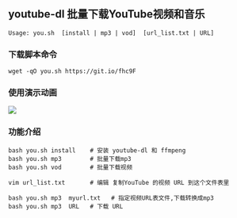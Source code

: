 ## youtube-dl  批量下载YouTube视频和音乐
	Usage: you.sh  [install | mp3 | vod]  [url_list.txt | URL]
	
### 下载脚本命令
	wget -qO you.sh https://git.io/fhc9F
	
### 使用演示动画
![](https://raw.githubusercontent.com/hongwenjun/vps_setup/master/youtube_dl/you.gif)

### 功能介绍
```
bash you.sh install    # 安装 youtube-dl 和 ffmpeng
bash you.sh mp3        # 批量下载mp3
bash you.sh vod        # 批量下载视频

vim url_list.txt       # 编辑 复制YouTube 的视频 URL 到这个文件表里

bash you.sh mp3  myurl.txt   # 指定视频URL表文件,下载转换成mp3
bash you.sh mp3  URL   # 下载 URL
```
